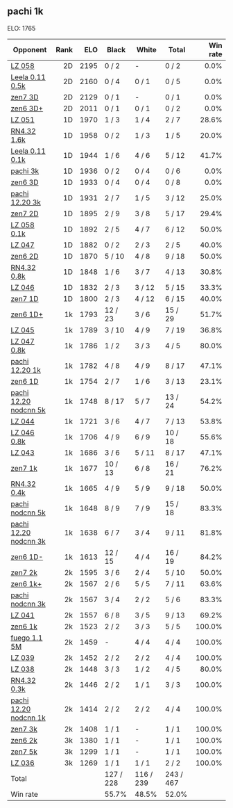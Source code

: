 ## pachi 1k ##

ELO: 1765

Opponent | Rank | ELO | Black | White | Total | Win rate
---------|-----:|----:|-------|-------|-------|-------:
[LZ 058](LZ%20058.md) | 2D | 2195 | 0 / 2 | - | 0 / 2 | 0.0%
[Leela 0.11 0.5k](Leela%200.11%200.5k.md) | 2D | 2160 | 0 / 4 | 0 / 1 | 0 / 5 | 0.0%
[zen7 3D](zen7%203D.md) | 2D | 2129 | 0 / 1 | - | 0 / 1 | 0.0%
[zen6 3D+](zen6%203D+.md) | 2D | 2011 | 0 / 1 | 0 / 1 | 0 / 2 | 0.0%
[LZ 051](LZ%20051.md) | 1D | 1970 | 1 / 3 | 1 / 4 | 2 / 7 | 28.6%
[RN4.32 1.6k](RN4.32%201.6k.md) | 1D | 1958 | 0 / 2 | 1 / 3 | 1 / 5 | 20.0%
[Leela 0.11 0.1k](Leela%200.11%200.1k.md) | 1D | 1944 | 1 / 6 | 4 / 6 | 5 / 12 | 41.7%
[pachi 3k](pachi%203k.md) | 1D | 1936 | 0 / 2 | 0 / 4 | 0 / 6 | 0.0%
[zen6 3D](zen6%203D.md) | 1D | 1933 | 0 / 4 | 0 / 4 | 0 / 8 | 0.0%
[pachi 12.20 3k](pachi%2012.20%203k.md) | 1D | 1931 | 2 / 7 | 1 / 5 | 3 / 12 | 25.0%
[zen7 2D](zen7%202D.md) | 1D | 1895 | 2 / 9 | 3 / 8 | 5 / 17 | 29.4%
[LZ 058 0.1k](LZ%20058%200.1k.md) | 1D | 1892 | 2 / 5 | 4 / 7 | 6 / 12 | 50.0%
[LZ 047](LZ%20047.md) | 1D | 1882 | 0 / 2 | 2 / 3 | 2 / 5 | 40.0%
[zen6 2D](zen6%202D.md) | 1D | 1870 | 5 / 10 | 4 / 8 | 9 / 18 | 50.0%
[RN4.32 0.8k](RN4.32%200.8k.md) | 1D | 1848 | 1 / 6 | 3 / 7 | 4 / 13 | 30.8%
[LZ 046](LZ%20046.md) | 1D | 1832 | 2 / 3 | 3 / 12 | 5 / 15 | 33.3%
[zen7 1D](zen7%201D.md) | 1D | 1800 | 2 / 3 | 4 / 12 | 6 / 15 | 40.0%
[zen6 1D+](zen6%201D+.md) | 1k | 1793 | 12 / 23 | 3 / 6 | 15 / 29 | 51.7%
[LZ 045](LZ%20045.md) | 1k | 1789 | 3 / 10 | 4 / 9 | 7 / 19 | 36.8%
[LZ 047 0.8k](LZ%20047%200.8k.md) | 1k | 1786 | 1 / 2 | 3 / 3 | 4 / 5 | 80.0%
[pachi 12.20 1k](pachi%2012.20%201k.md) | 1k | 1782 | 4 / 8 | 4 / 9 | 8 / 17 | 47.1%
[zen6 1D](zen6%201D.md) | 1k | 1754 | 2 / 7 | 1 / 6 | 3 / 13 | 23.1%
[pachi 12.20 nodcnn 5k](pachi%2012.20%20nodcnn%205k.md) | 1k | 1748 | 8 / 17 | 5 / 7 | 13 / 24 | 54.2%
[LZ 044](LZ%20044.md) | 1k | 1721 | 3 / 6 | 4 / 7 | 7 / 13 | 53.8%
[LZ 046 0.8k](LZ%20046%200.8k.md) | 1k | 1706 | 4 / 9 | 6 / 9 | 10 / 18 | 55.6%
[LZ 043](LZ%20043.md) | 1k | 1686 | 3 / 6 | 5 / 11 | 8 / 17 | 47.1%
[zen7 1k](zen7%201k.md) | 1k | 1677 | 10 / 13 | 6 / 8 | 16 / 21 | 76.2%
[RN4.32 0.4k](RN4.32%200.4k.md) | 1k | 1665 | 4 / 9 | 5 / 9 | 9 / 18 | 50.0%
[pachi nodcnn 5k](pachi%20nodcnn%205k.md) | 1k | 1648 | 8 / 9 | 7 / 9 | 15 / 18 | 83.3%
[pachi 12.20 nodcnn 3k](pachi%2012.20%20nodcnn%203k.md) | 1k | 1638 | 6 / 7 | 3 / 4 | 9 / 11 | 81.8%
[zen6 1D-](zen6%201D-.md) | 1k | 1613 | 12 / 15 | 4 / 4 | 16 / 19 | 84.2%
[zen7 2k](zen7%202k.md) | 2k | 1595 | 3 / 6 | 2 / 4 | 5 / 10 | 50.0%
[zen6 1k+](zen6%201k+.md) | 2k | 1567 | 2 / 6 | 5 / 5 | 7 / 11 | 63.6%
[pachi nodcnn 3k](pachi%20nodcnn%203k.md) | 2k | 1567 | 3 / 4 | 2 / 2 | 5 / 6 | 83.3%
[LZ 041](LZ%20041.md) | 2k | 1557 | 6 / 8 | 3 / 5 | 9 / 13 | 69.2%
[zen6 1k](zen6%201k.md) | 2k | 1523 | 2 / 2 | 3 / 3 | 5 / 5 | 100.0%
[fuego 1.1 5M](fuego%201.1%205M.md) | 2k | 1459 | - | 4 / 4 | 4 / 4 | 100.0%
[LZ 039](LZ%20039.md) | 2k | 1452 | 2 / 2 | 2 / 2 | 4 / 4 | 100.0%
[LZ 038](LZ%20038.md) | 2k | 1448 | 3 / 3 | 1 / 2 | 4 / 5 | 80.0%
[RN4.32 0.3k](RN4.32%200.3k.md) | 2k | 1446 | 2 / 2 | 1 / 1 | 3 / 3 | 100.0%
[pachi 12.20 nodcnn 1k](pachi%2012.20%20nodcnn%201k.md) | 2k | 1414 | 2 / 2 | 2 / 2 | 4 / 4 | 100.0%
[zen7 3k](zen7%203k.md) | 2k | 1408 | 1 / 1 | - | 1 / 1 | 100.0%
[zen6 2k](zen6%202k.md) | 3k | 1380 | 1 / 1 | - | 1 / 1 | 100.0%
[zen7 5k](zen7%205k.md) | 3k | 1299 | 1 / 1 | - | 1 / 1 | 100.0%
[LZ 036](LZ%20036.md) | 3k | 1269 | 1 / 1 | 1 / 1 | 2 / 2 | 100.0%
Total | | | 127 / 228 | 116 / 239 | 243 / 467 | 
Win rate| | | 55.7% | 48.5% | 52.0% | 
